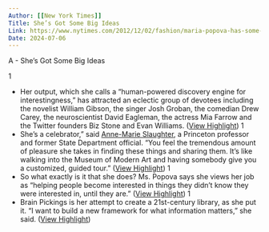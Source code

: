 ```yaml
---
Author: [[New York Times]]
Title: She’s Got Some Big Ideas
Link: https://www.nytimes.com/2012/12/02/fashion/maria-popova-has-some-big-ideas.html
Date: 2024-07-06
---
```

A - She’s Got Some Big Ideas

1
- Her output, which she calls a “human-powered discovery engine for interestingness,” has attracted an eclectic group of devotees including the novelist William Gibson, the singer Josh Groban, the comedian Drew Carey, the neuroscientist David Eagleman, the actress Mia Farrow and the Twitter founders Biz Stone and Evan Williams. ([View Highlight](https://read.readwise.io/read/01hmjc1eva0y9dzvht4z5k3akr))
1
- She’s a celebrator,” said [Anne-Marie Slaughter](http://www.princeton.edu/~slaughtr/), a Princeton professor and former State Department official. “You feel the tremendous amount of pleasure she takes in finding these things and sharing them. It’s like walking into the Museum of Modern Art and having somebody give you a customized, guided tour.” ([View Highlight](https://read.readwise.io/read/01hmjc1qgt1q4ypz1h5xnagzc0))
1
- So what exactly is it that she does? Ms. Popova says she views her job as “helping people become interested in things they didn’t know they were interested in, until they are.” ([View Highlight](https://read.readwise.io/read/01hmjc5vtb5q8gape6hs4jahxb))
1
- Brain Pickings is her attempt to create a 21st-century library, as she put it. “I want to build a new framework for what information matters,” she said. ([View Highlight](https://read.readwise.io/read/01hmjc97z5c8df5pt6sgj16mv5))
